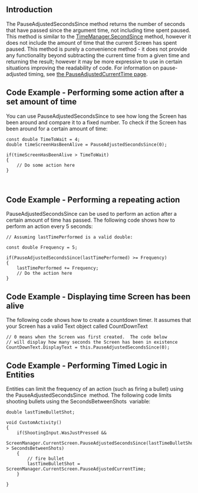 ## Introduction

The PauseAdjustedSecondsSince method returns the number of seconds that have passed since the argument time, not including time spent paused. This method is similar to the [TimeManager.SecondSince](/frb/docs/index.php?title=FlatRedBall.TimeManager.SecondsSince "FlatRedBall.TimeManager.SecondsSince") method, however it does not include the amount of time that the current Screen has spent paused. This method is purely a convenience method - it does not provide any functionality beyond subtracting the current time from a given time and returning the result; however it may be more expressive to use in certain situations improving the readability of code. For information on pause-adjusted timing, see [the PauseAdjustedCurrentTime page](/frb/docs/index.php?title=Glue:Reference:Screens:PauseAdjustedCurrentTime "Glue:Reference:Screens:PauseAdjustedCurrentTime").

## Code Example - Performing some action after a set amount of time

You can use PauseAdjustedSecondsSince to see how long the Screen has been around and compare it to a fixed number. To check if the Screen has been around for a certain amount of time:

``` lang:c#
const double TimeToWait = 4;
double timeScreenHasBeenAlive = PauseAdjustedSecondsSince(0);

if(timeScreenHasBeenAlive > TimeToWait)
{
    // Do some action here
}
```

 

## Code Example - Performing a repeating action

PauseAdjustedSecondsSince can be used to perform an action after a certain amount of time has passed. The following code shows how to perform an action every 5 seconds:

    // Assuming lastTimePerformed is a valid double:

    const double Frequency = 5;

    if(PauseAdjustedSecondsSince(lastTimePerformed) >= Frequency)
    {
        lastTimePerformed += Frequency;
        // Do the action here
    }

## Code Example - Displaying time Screen has been alive

The following code shows how to create a countdown timer. It assumes that your Screen has a valid Text object called CountDownText

    // 0 means when the Screen was first created.  The code below
    // will display how many seconds the Screen has been in existence
    CountDownText.DisplayText = this.PauseAdjustedSecondsSince(0);

## Code Example - Performing Timed Logic in Entities

Entities can limit the frequency of an action (such as firing a bullet) using the PauseAdjustedSecondsSince  method. The following code limits shooting bullets using the SecondsBetweenShots  variable:

``` lang:c#
double lastTimeBulletShot;

void CustomActivity()
{
    if(ShootingInput.WasJustPressed && 
        ScreenManager.CurrentScreen.PauseAdjustedSecondsSince(lastTimeBulletShot) > SecondsBetweenShots)
    {
        // fire bullet
        lastTimeBulletShot = ScreenManager.CurrentScreen.PauseAdjustedCurrentTime;
    }

}
```

 
